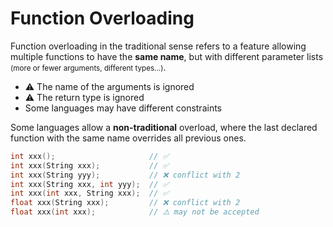 # Function Overloading

<div class="row row-cols-lg-2"><div>

Function overloading in the traditional sense refers to a feature allowing multiple functions to have the **same name**, but with different parameter lists <small>(more or fewer arguments, different types...)</small>.

* ⚠️ The name of the arguments is ignored
* ⚠️ The return type is ignored
* Some languages may have different constraints

Some languages allow a **non-traditional** overload, where the last declared function with the same name overrides all previous ones.
</div><div>

```c
int xxx();                     // ✅
int xxx(String xxx);           // ✅
int xxx(String yyy);           // ❌ conflict with 2
int xxx(String xxx, int yyy);  // ✅
int xxx(int xxx, String xxx);  // ✅
float xxx(String xxx);         // ❌ conflict with 2
float xxx(int xxx);            // ⚠️ may not be accepted
```
</div></div>